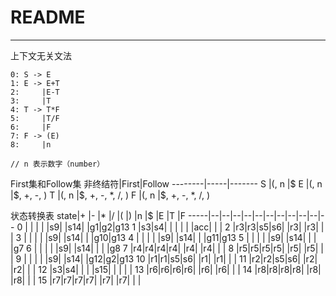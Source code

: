 ﻿# README
---
上下文无关文法
```
0: S -> E
1: E -> E+T
2:     |E-T
3:     |T
4: T -> T*F
5:     |T/F
6:     |F
7: F -> (E)
8:     |n

// n 表示数字（number）
```
First集和Follow集
非终结符|First|Follow
--------|-----|-------
S       |(, n |\$
E       |(, n |\$, +, -, )
T       |(, n |\$, +, -, *, /, )
F       |(, n |\$, +, -, *, /, )

状态转换表
state|+ |- |* |/ |( |) |n |$ |E |T |F 
-----|--|--|--|--|--|--|--|--|--|--|--
0    |  |  |  |  |s9|  |s14|  |g1|g2|g13
1    |s3|s4|  |  |  |  |  |acc|  |  |
2    |r3|r3|s5|s6|  |r3|  |r3|  |  |
3    |  |  |  |  |s9|  |s14|  |  |g10|g13
4    |  |  |  |  |s9|  |s14|  |  |g11|g13
5    |  |  |  |  |s9|  |s14|  |  |  |g7
6    |  |  |  |  |s9|  |s14|  |  |  |g8
7    |r4|r4|r4|r4|  |r4|  |r4|  |  |
8    |r5|r5|r5|r5|  |r5|  |r5|  |  |
9    |  |  |  |  |s9|  |s14|  |g12|g2|g13
10   |r1|r1|s5|s6|  |r1|  |r1|  |  |
11   |r2|r2|s5|s6|  |r2|  |r2|  |  |
12   |s3|s4|  |  |  |s15|  |  |  |  |
13   |r6|r6|r6|r6|  |r6|  |r6|  |  |
14   |r8|r8|r8|r8|  |r8|  |r8|  |  |
15   |r7|r7|r7|r7|  |r7|  |r7|  |  |





